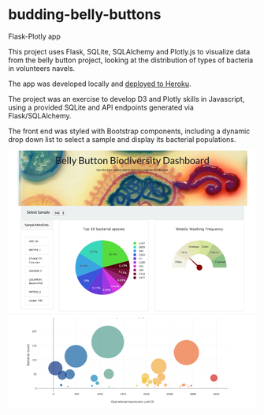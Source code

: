 # budding-belly-buttons
Flask-Plotly app

This project uses Flask, SQLite, SQLAlchemy and Plotly.js to visualize data from the belly button project, looking at the distribution of types of bacteria in volunteers navels.

The app was developed locally and [deployed to Heroku](https://budding-belly-buttons.herokuapp.com/).

The project was an exercise to develop D3 and Plotly skills in Javascript, using a provided SQLite and API endpoints generated via Flask/SQLAlchemy.

The front end was styled with Bootstrap components, including a dynamic drop down list to select a sample and display its bacterial populations.

![screen grab](https://github.com/lweislo/Flask-Plotly/blob/master/budding-belly-buttons/static/images/flask-plotly-heroku.png "Flask Plotly app")
